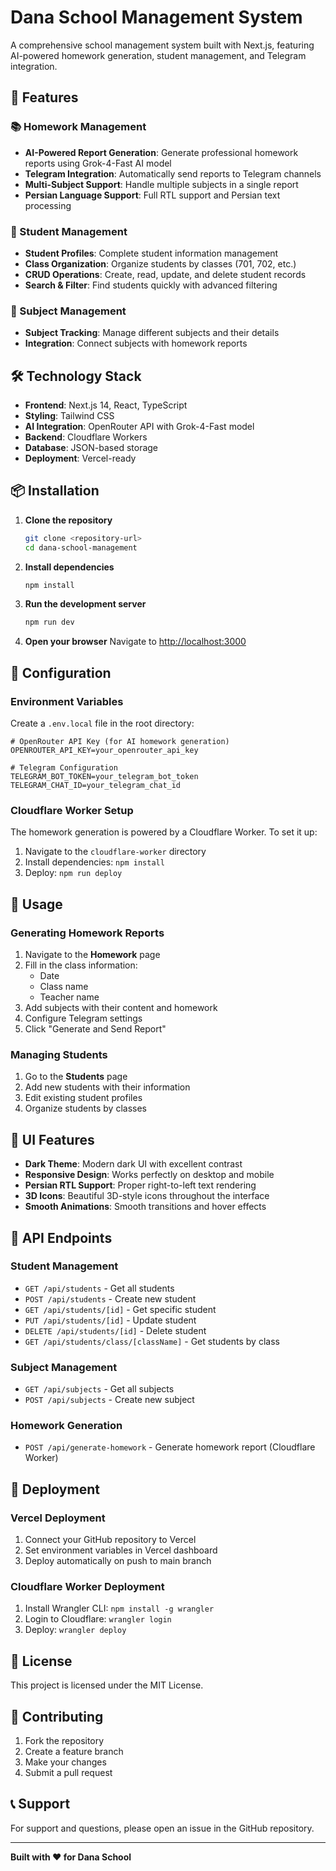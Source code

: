 # Dana School Management System

A comprehensive school management system built with Next.js, featuring AI-powered homework generation, student management, and Telegram integration.

## 🚀 Features

### 📚 Homework Management
- **AI-Powered Report Generation**: Generate professional homework reports using Grok-4-Fast AI model
- **Telegram Integration**: Automatically send reports to Telegram channels
- **Multi-Subject Support**: Handle multiple subjects in a single report
- **Persian Language Support**: Full RTL support and Persian text processing

### 👥 Student Management
- **Student Profiles**: Complete student information management
- **Class Organization**: Organize students by classes (701, 702, etc.)
- **CRUD Operations**: Create, read, update, and delete student records
- **Search & Filter**: Find students quickly with advanced filtering

### 📖 Subject Management
- **Subject Tracking**: Manage different subjects and their details
- **Integration**: Connect subjects with homework reports

## 🛠️ Technology Stack

- **Frontend**: Next.js 14, React, TypeScript
- **Styling**: Tailwind CSS
- **AI Integration**: OpenRouter API with Grok-4-Fast model
- **Backend**: Cloudflare Workers
- **Database**: JSON-based storage
- **Deployment**: Vercel-ready

## 📦 Installation

1. **Clone the repository**
   ```bash
   git clone <repository-url>
   cd dana-school-management
   ```

2. **Install dependencies**
   ```bash
   npm install
   ```

3. **Run the development server**
   ```bash
   npm run dev
   ```

4. **Open your browser**
   Navigate to [http://localhost:3000](http://localhost:3000)

## 🔧 Configuration

### Environment Variables
Create a `.env.local` file in the root directory:

```env
# OpenRouter API Key (for AI homework generation)
OPENROUTER_API_KEY=your_openrouter_api_key

# Telegram Configuration
TELEGRAM_BOT_TOKEN=your_telegram_bot_token
TELEGRAM_CHAT_ID=your_telegram_chat_id
```

### Cloudflare Worker Setup
The homework generation is powered by a Cloudflare Worker. To set it up:

1. Navigate to the `cloudflare-worker` directory
2. Install dependencies: `npm install`
3. Deploy: `npm run deploy`

## 📱 Usage

### Generating Homework Reports
1. Navigate to the **Homework** page
2. Fill in the class information:
   - Date
   - Class name
   - Teacher name
3. Add subjects with their content and homework
4. Configure Telegram settings
5. Click "Generate and Send Report"

### Managing Students
1. Go to the **Students** page
2. Add new students with their information
3. Edit existing student profiles
4. Organize students by classes

## 🎨 UI Features

- **Dark Theme**: Modern dark UI with excellent contrast
- **Responsive Design**: Works perfectly on desktop and mobile
- **Persian RTL Support**: Proper right-to-left text rendering
- **3D Icons**: Beautiful 3D-style icons throughout the interface
- **Smooth Animations**: Smooth transitions and hover effects

## 🔗 API Endpoints

### Student Management
- `GET /api/students` - Get all students
- `POST /api/students` - Create new student
- `GET /api/students/[id]` - Get specific student
- `PUT /api/students/[id]` - Update student
- `DELETE /api/students/[id]` - Delete student
- `GET /api/students/class/[className]` - Get students by class

### Subject Management
- `GET /api/subjects` - Get all subjects
- `POST /api/subjects` - Create new subject

### Homework Generation
- `POST /api/generate-homework` - Generate homework report (Cloudflare Worker)

## 🚀 Deployment

### Vercel Deployment
1. Connect your GitHub repository to Vercel
2. Set environment variables in Vercel dashboard
3. Deploy automatically on push to main branch

### Cloudflare Worker Deployment
1. Install Wrangler CLI: `npm install -g wrangler`
2. Login to Cloudflare: `wrangler login`
3. Deploy: `wrangler deploy`

## 📄 License

This project is licensed under the MIT License.

## 🤝 Contributing

1. Fork the repository
2. Create a feature branch
3. Make your changes
4. Submit a pull request

## 📞 Support

For support and questions, please open an issue in the GitHub repository.

---

**Built with ❤️ for Dana School**

